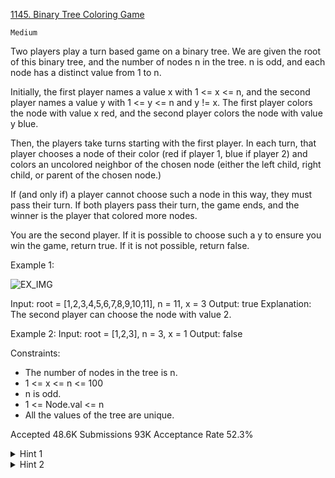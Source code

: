 [1145. Binary Tree Coloring Game](https://leetcode.com/problems/binary-tree-coloring-game/)

`Medium`

Two players play a turn based game on a binary tree. We are given the root of this binary tree, and the number of nodes n in the tree. n is odd, and each node has a distinct value from 1 to n.

Initially, the first player names a value x with 1 <= x <= n, and the second player names a value y with 1 <= y <= n and y != x. The first player colors the node with value x red, and the second player colors the node with value y blue.

Then, the players take turns starting with the first player. In each turn, that player chooses a node of their color (red if player 1, blue if player 2) and colors an uncolored neighbor of the chosen node (either the left child, right child, or parent of the chosen node.)

If (and only if) a player cannot choose such a node in this way, they must pass their turn. If both players pass their turn, the game ends, and the winner is the player that colored more nodes.

You are the second player. If it is possible to choose such a y to ensure you win the game, return true. If it is not possible, return false.


Example 1:

![EX_IMG](https://assets.leetcode.com/uploads/2019/08/01/1480-binary-tree-coloring-game.png)

Input: root = [1,2,3,4,5,6,7,8,9,10,11], n = 11, x = 3
Output: true
Explanation: The second player can choose the node with value 2.

Example 2:
Input: root = [1,2,3], n = 3, x = 1
Output: false
 

Constraints:

- The number of nodes in the tree is n.
- 1 <= x <= n <= 100
- n is odd.
- 1 <= Node.val <= n
- All the values of the tree are unique.

Accepted
48.6K
Submissions
93K
Acceptance Rate
52.3%

<details>
<summary>Hint 1</summary>

The best move y must be immediately adjacent to x, since it locks out that subtree.

</details>
<details>
<summary>Hint 2</summary>

Can you count each of (up to) 3 different subtrees neighboring x?

</details>